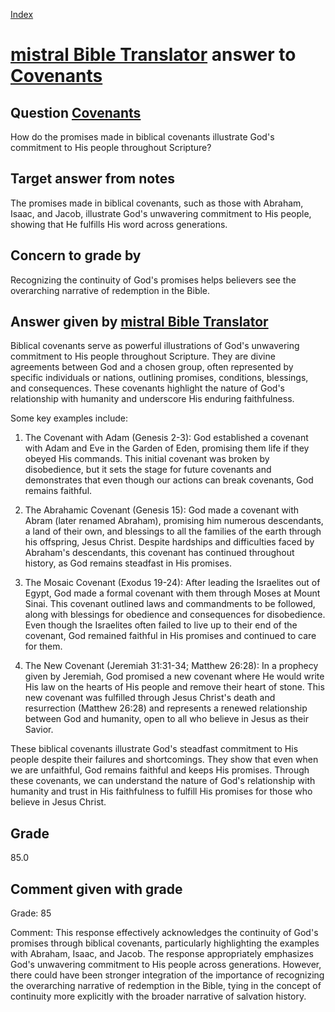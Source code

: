 
[Index](../../index.md)
# [mistral Bible Translator](../../answering_models/mistral_Bible_Translator.md) answer to [Covenants](../../questions/Covenants.md)

## Question [Covenants](../../questions/Covenants.md)
How do the promises made in biblical covenants illustrate God's commitment to His people throughout Scripture?

## Target answer from notes
The promises made in biblical covenants, such as those with Abraham, Isaac, and Jacob, illustrate God's unwavering commitment to His people, showing that He fulfills His word across generations.

## Concern to grade by
Recognizing the continuity of God's promises helps believers see the overarching narrative of redemption in the Bible.

## Answer given by [mistral Bible Translator](../../answering_models/mistral_Bible_Translator.md)
 Biblical covenants serve as powerful illustrations of God's unwavering commitment to His people throughout Scripture. They are divine agreements between God and a chosen group, often represented by specific individuals or nations, outlining promises, conditions, blessings, and consequences. These covenants highlight the nature of God's relationship with humanity and underscore His enduring faithfulness.

Some key examples include:

1. The Covenant with Adam (Genesis 2-3): God established a covenant with Adam and Eve in the Garden of Eden, promising them life if they obeyed His commands. This initial covenant was broken by disobedience, but it sets the stage for future covenants and demonstrates that even though our actions can break covenants, God remains faithful.

2. The Abrahamic Covenant (Genesis 15): God made a covenant with Abram (later renamed Abraham), promising him numerous descendants, a land of their own, and blessings to all the families of the earth through his offspring, Jesus Christ. Despite hardships and difficulties faced by Abraham's descendants, this covenant has continued throughout history, as God remains steadfast in His promises.

3. The Mosaic Covenant (Exodus 19-24): After leading the Israelites out of Egypt, God made a formal covenant with them through Moses at Mount Sinai. This covenant outlined laws and commandments to be followed, along with blessings for obedience and consequences for disobedience. Even though the Israelites often failed to live up to their end of the covenant, God remained faithful in His promises and continued to care for them.

4. The New Covenant (Jeremiah 31:31-34; Matthew 26:28): In a prophecy given by Jeremiah, God promised a new covenant where He would write His law on the hearts of His people and remove their heart of stone. This new covenant was fulfilled through Jesus Christ's death and resurrection (Matthew 26:28) and represents a renewed relationship between God and humanity, open to all who believe in Jesus as their Savior.

These biblical covenants illustrate God's steadfast commitment to His people despite their failures and shortcomings. They show that even when we are unfaithful, God remains faithful and keeps His promises. Through these covenants, we can understand the nature of God's relationship with humanity and trust in His faithfulness to fulfill His promises for those who believe in Jesus Christ.

## Grade
85.0

## Comment given with grade
Grade: 85

Comment: This response effectively acknowledges the continuity of God's promises through biblical covenants, particularly highlighting the examples with Abraham, Isaac, and Jacob. The response appropriately emphasizes God's unwavering commitment to His people across generations. However, there could have been stronger integration of the importance of recognizing the overarching narrative of redemption in the Bible, tying in the concept of continuity more explicitly with the broader narrative of salvation history.
